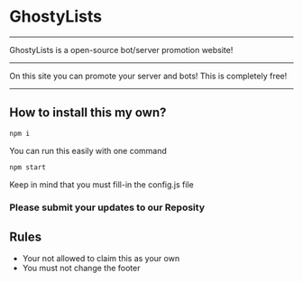 # GhostyLists

---

GhostyLists is a open-source bot/server promotion website!

---

On this site you can promote your server and bots!
This is completely free! 

---

## How to install this my own?
```js
npm i
```
You can run this easily with one command
```js
npm start
```
Keep in mind that you must fill-in the config.js file

### Please submit your updates to our Reposity
## Rules
- Your not allowed to claim this as your own
- You must not change the footer
